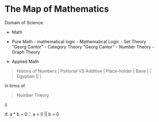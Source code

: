 The Map of Mathematics
======================

Domain of Science

- Math
 - Pure Math
        - mathematical logic
            - Mathematical Logic
                - Set Theory "Georg Cantor"
                - Category Theory "Georg Cantor"
                - Number Theory
                - Graph Theory


- Applied Math



> History of Numbers
| Psitional VS Additive | Place-holder | Base |
| Egyptian ||
|


in tirms of




> Number Theory


i)

if: a * b = 0
.'. a = 0 || b = 0

